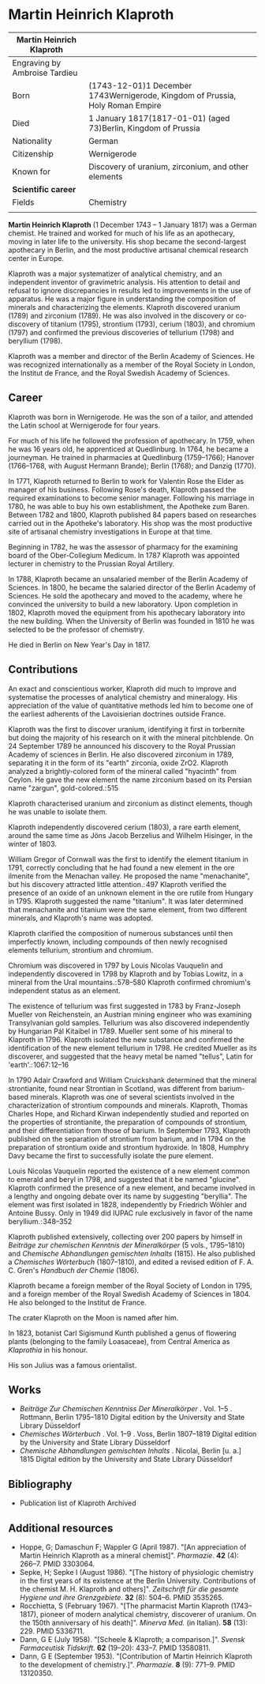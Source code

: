 # Martin Heinrich Klaproth

| Martin Heinrich Klaproth | |
| --- | --- |
| Engraving by Ambroise Tardieu | |
| Born | (1743-12-01)1 December 1743Wernigerode, Kingdom of Prussia, Holy Roman Empire |
| Died | 1 January 1817(1817-01-01\) (aged 73\)Berlin, Kingdom of Prussia |
| Nationality | German |
| Citizenship | Wernigerode |
| Known for | Discovery of uranium, zirconium, and other elements |
| **Scientific career** | |
| Fields | Chemistry |
|  | |

**Martin Heinrich Klaproth** (1 December 1743 – 1 January 1817\) was a German chemist. He trained and worked for much of his life as an apothecary, moving in later life to the university. His shop became the second-largest apothecary in Berlin, and the most productive artisanal chemical research center in Europe.

Klaproth was a major systematizer of analytical chemistry, and an independent inventor of gravimetric analysis. His attention to detail and refusal to ignore discrepancies in results led to improvements in the use of apparatus. He was a major figure in understanding the composition of minerals and characterizing the elements. 
Klaproth discovered uranium (1789\) 
and zirconium (1789\). 
He was also involved in the discovery or co-discovery of 
titanium (1795\), 
strontium (1793\), 
cerium (1803\), and 
chromium (1797\) and confirmed the previous discoveries of 
tellurium (1798\) and 
beryllium (1798\).

Klaproth was a member and director of the Berlin Academy of Sciences. He was recognized internationally as a member of the Royal Society in London, the Institut de France, and the Royal Swedish Academy of Sciences.

Career
------

Klaproth was born in Wernigerode. He was the son of a tailor, and attended the Latin school at Wernigerode for four years.

For much of his life he followed the profession of apothecary. In 1759, when he was 16 years old, he apprenticed at Quedlinburg. In 1764, he became a journeyman. He trained in pharmacies at Quedlinburg (1759–1766\); Hanover (1766–1768, with August Hermann Brande); Berlin (1768\); and Danzig (1770\).

In 1771, Klaproth returned to Berlin to work for Valentin Rose the Elder as manager of his business. Following Rose's death, Klaproth passed the required examinations to become senior manager. Following his marriage in 1780, he was able to buy his own establishment, the Apotheke zum Baren. Between 1782 and 1800, Klaproth published 84 papers based on researches carried out in the Apotheke's laboratory. His shop was the most productive site of artisanal chemistry investigations in Europe at that time.

Beginning in 1782, he was the assessor of pharmacy for the examining board of the Ober-Collegium Medicum. In 1787 Klaproth was appointed lecturer in chemistry to the Prussian Royal Artillery.

In 1788, Klaproth became an unsalaried member of the Berlin Academy of Sciences. In 1800, he became the salaried director of the Berlin Academy of Sciences. He sold the apothecary and moved to the academy, where he convinced the university to build a new laboratory. Upon completion in 1802, Klaproth moved the equipment from his apothecary laboratory into the new building.
When the University of Berlin was founded in 1810 he was selected to be the professor of chemistry.

He died in Berlin on New Year's Day in 1817\.

Contributions
-------------

An exact and conscientious worker, Klaproth did much to improve and systematise the processes of analytical chemistry and mineralogy. His appreciation of the value of quantitative methods led him to become one of the earliest adherents of the Lavoisierian doctrines outside France.

Klaproth was the first to discover uranium, identifying it first in torbernite but doing the majority of his research on it with the mineral pitchblende. 
On 24 September 1789 he announced his discovery to the Royal Prussian Academy of sciences in Berlin. He also discovered zirconium in 1789, separating it in the form of its "earth" zirconia, oxide ZrO2. Klaproth analyzed a brightly-colored form of the mineral called "hyacinth" from Ceylon. He gave the new element the name zirconium based on its Persian name "zargun", gold-colored.: 515

Klaproth characterised uranium and zirconium as distinct elements, though he was unable to isolate them.

Klaproth independently discovered cerium (1803\), a rare earth element, around the same time as Jöns Jacob Berzelius and Wilhelm Hisinger, in the winter of 1803\.

William Gregor of Cornwall was the first to identify the element titanium in 1791, correctly concluding that he had found a new element in the ore ilmenite from the Menachan valley. He proposed the name "menachanite", but his discovery attracted little attention.: 497 
Klaproth verified the presence of an oxide of an unknown element in the ore rutile from Hungary in 1795\. Klaproth suggested the name "titanium". It was later determined that menachanite and titanium were the same element, from two different minerals, and Klaproth's name was adopted.

Klaproth clarified the composition of numerous substances until then imperfectly known, including compounds of then newly recognised elements tellurium, strontium and chromium.

Chromium was discovered in 1797 by Louis Nicolas Vauquelin and independently discovered in 1798 by Klaproth and by Tobias Lowitz, in a mineral from the Ural mountains.: 578–580 Klaproth confirmed chromium's independent status as an element.

The existence of tellurium was first suggested in 1783 by Franz-Joseph Mueller von Reichenstein, an Austrian mining engineer who was examining Transylvanian gold samples. Tellurium was also discovered independently by Hungarian Pál Kitaibel in 1789\. Mueller sent some of his mineral to Klaproth in 1796\. Klaproth isolated the new substance and confirmed the identification of the new element tellurium in 1798\. He credited Mueller as its discoverer, and suggested that the heavy metal be named "tellus", Latin for 'earth'.: 1067: 12–16

In 1790 Adair Crawford and William Cruickshank determined that the mineral strontianite, found near Strontian in Scotland, was different from barium-based minerals. 
Klaproth was one of several scientists involved in the characterization of strontium compounds and minerals. 
Klaproth, Thomas Charles Hope, and 
Richard Kirwan independently studied and reported on the properties of strontianite, the preparation of compounds of strontium, and their differentiation from those of barium. In September 1793, Klaproth published on the separation of strontium from barium, and in 1794 on the preparation of strontium oxide and strontium hydroxide. 
In 1808, Humphry Davy became the first to successfully isolate the pure element.

Louis Nicolas Vauquelin reported the existence of a new element common to emerald and beryl in 1798, and suggested that it be named "glucine". Klaproth confirmed the presence of a new element, and became involved in a lengthy and ongoing debate over its name by suggesting "beryllia". The element was first isolated in 1828, independently by Friedrich Wöhler and Antoine Bussy. Only in 1949 did IUPAC rule exclusively in favor of the name beryllium.: 348–352

Klaproth published extensively, collecting over 200 papers by himself in *Beiträge zur chemischen Kenntnis der Mineralkörper* (5 vols., 1795–1810\) and *Chemische Abhandlungen gemischten Inhalts* (1815\). He also published a *Chemisches Wörterbuch* (1807–1810\), and edited a revised edition of F. A. C. Gren's *Handbuch der Chemie* (1806\).

Klaproth became a foreign member of the Royal Society of London in 1795, and a foreign member of the Royal Swedish Academy of Sciences in 1804\.
He also belonged to the Institut de France.

The crater Klaproth on the Moon is named after him.

In 1823, botanist Carl Sigismund Kunth published a genus of flowering plants (belonging to the family Loasaceae), from Central America as *Klaprothia* in his honour.

His son Julius was a famous orientalist.

Works
-----

* *Beiträge Zur Chemischen Kenntniss Der Mineralkörper* . Vol. 1–5 . Rottmann, Berlin 1795–1810 Digital edition by the University and State Library Düsseldorf
* *Chemisches Wörterbuch* . Vol. 1–9 . Voss, Berlin 1807–1819 Digital edition by the University and State Library Düsseldorf
* *Chemische Abhandlungen gemischten Inhalts* . Nicolai, Berlin \[u. a.] 1815 Digital edition by the University and State Library Düsseldorf

Bibliography
------------

* Publication list of Klaproth Archived

Additional resources
--------------------

* Hoppe, G; Damaschun F; Wappler G (April 1987\). "\[An appreciation of Martin Heinrich Klaproth as a mineral chemist]". *Pharmazie*. **42** (4\): 266–7\. PMID 3303064\.
* Sepke, H; Sepke I (August 1986\). "\[The history of physiologic chemistry in the first years of its existence at the Berlin University. Contributions of the chemist M. H. Klaproth and others]". *Zeitschrift für die gesamte Hygiene und ihre Grenzgebiete*. **32** (8\): 504–6\. PMID 3535265\.
* Rocchietta, S (February 1967\). "\[The pharmacist Martin Klaproth (1743–1817\), pioneer of modern analytical chemistry, discoverer of uranium. On the 150th anniversary of his death]". *Minerva Med.* (in Italian). **58** (13\): 229\. PMID 5336711\.
* Dann, G E (July 1958\). "\[Scheele \& Klaproth; a comparison.]". *Svensk Farmaceutisk Tidskrift*. **62** (19–20\): 433–7\. PMID 13580811\.
* Dann, G E (September 1953\). "\[Contribution of Martin Heinrich Klaproth to the development of chemistry.]". *Pharmazie*. **8** (9\): 771–9\. PMID 13120350\.